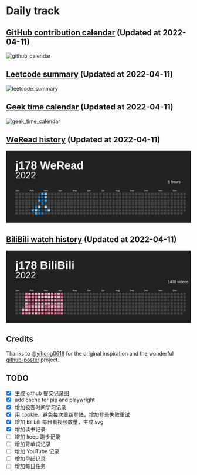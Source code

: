 # Daily track

## [GitHub contribution calendar](https://github.com/j178) (Updated at 2022-04-11)
![github_calendar](https://s2.loli.net/2022/04/11/F4zlseNi1YghwRt.png)

## [Leetcode summary](https://leetcode-cn.com/u/j178) (Updated at 2022-04-11)
![leetcode_summary](https://s2.loli.net/2022/04/11/iHDXgp3TFBGAt28.png)

## [Geek time calendar](https://time.geekbang.org/) (Updated at 2022-04-11)
![geek_time_calendar](https://s2.loli.net/2022/04/11/u6vKSdaGARwYeW3.png)

## [WeRead history](https://weread.qq.com) (Updated at 2022-04-11)
![weread_history](./data/weread_history.svg)

## [BiliBili watch history](https://bilibili.com) (Updated at 2022-04-11)
![bilibili_history](./data/bilibili_history.svg)


## Credits
Thanks to [@yihong0618](https://github.com/yihong0618) for the original inspiration and the wonderful [github-poster](https://github.com/yihong0618/GitHubPoster) project.


## TODO
- [x] 生成 github 提交记录图
- [x] add cache for pip and playwright
- [x] 增加极客时间学习记录
- [x] 用 cookie，避免每次重新登陆，增加登录失败重试
- [x] 增加 Bilibili 每日看视频数量，生成 svg
- [x] 增加读书记录
- [ ] 增加 keep 跑步记录
- [ ] 增加背单词记录
- [ ] 增加 YouTube 记录
- [ ] 增加早起记录
- [ ] 增加每日任务
